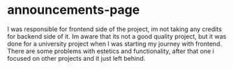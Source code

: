 # announcements-page
I was responsible for frontend side of the project, im not taking any credits for backend side of it.
Im aware that its not a good quality project, but it was done for a university project when I was starting my journey with frontend.
There are some problems with estetics and functionality, after that one i focused on other projects and it just left behind.

